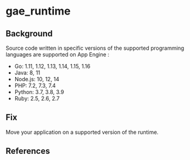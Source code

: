 # gae_runtime

## Background

Source code written in specific versions of the supported programming languages are supported on App Engine :
* Go: 1.11, 1.12, 1.13, 1.14, 1.15, 1.16
* Java: 8, 11
* Node.js: 10, 12, 14
* PHP: 7.2, 7.3, 7.4
* Python: 3.7, 3.8, 3.9
* Ruby: 2.5, 2.6, 2.7

## Fix

Move your application on a supported version of the runtime.

## References